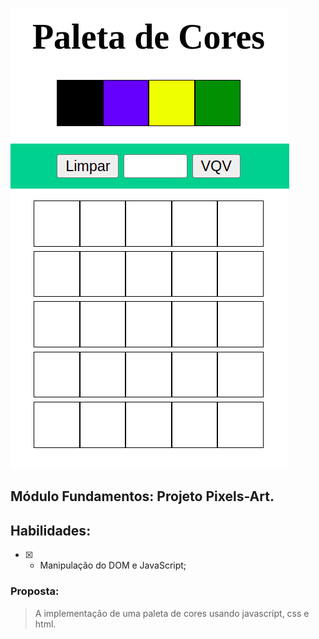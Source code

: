 [![IMAGE ALT TEXT HERE]('./../pixelsArt.png)](https://youtu.be/jjtUpWCfOCI)
## Módulo Fundamentos: Projeto Pixels-Art.

## Habilidades:
- [x] - Manipulação do DOM e JavaScript;
  
### Proposta:
> A implementação de uma paleta de cores usando javascript, css e html.

